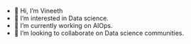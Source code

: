 - 👋 Hi, I’m Vineeth
- 👀 I’m interested in Data science.
- 🌱 I’m currently working on AIOps.
- 💞️ I’m looking to collaborate on Data science communities.

<!---
Vineeth2307/Vineeth2307 is a ✨ special ✨ repository because its `README.md` (this file) appears on your GitHub profile.
You can click the Preview link to take a look at your changes.
--->
